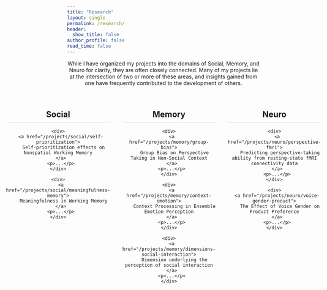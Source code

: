 ```yaml
---
title: "Research"
layout: single
permalink: /research/
header:
  show_title: false
author_profile: false
read_time: false
---
```



<style>
  .page__content {
    max-width: none !important;
    width: 100% !important;
    padding: 0 2rem;
  }

  .research-wrapper {
    display: flex;
    justify-content: center;
    gap: 2rem;
    margin-top: 2rem;
    max-width: 1200px;
    margin-left: auto;
    margin-right: auto;
    width: 100%;
  }

  .research-column {
    flex: 1;
    text-align: center;
  }

  .research-column h2 {
    border-bottom: 1px solid #ddd;
    padding-bottom: 0.5rem;
    margin-bottom: 1rem;
  }

  .research-column div {
    margin-bottom: 1.5rem;
  }

  .research-column a {
    display: block;
    font-weight: bold;
    margin-bottom: 0.25rem;
  }
</style>

<p style="text-align:center;">
  While I have organized my projects into the domains of Social, Memory, and Neuro for clarity, they are often closely connected.  
  Many of my projects lie at the intersection of two or more of these areas, and insights gained from one have frequently contributed to the development of others.
</p>

<div class="research-wrapper">

  <!-- Column 1: Social -->
  <div class="research-column">
    <h2>Social</h2>

    <div>
      <a href="/projects/social/self-prioritization">
        Self-prioritization effects on Nonspatial Working Memory
      </a>
      <p>...</p>
    </div>

    <div>
      <a href="/projects/social/meaningfulness-memory">
        Meaningfulness in Working Memory
      </a>
      <p>...</p>
    </div>
  </div>

  <!-- Column 2: Memory -->
  <div class="research-column">
    <h2>Memory</h2>

    <div>
      <a href="/projects/memory/group-bias">
        Group Bias on Perspective Taking in Non-Social Context
      </a>
      <p>...</p>
    </div>

    <div>
      <a href="/projects/memory/context-emotion">
        Context Processing in Ensemble Emotion Perception
      </a>
      <p>...</p>
    </div>

    <div>
      <a href="/projects/memory/dimensions-social-interaction">
        Dimension underlying the perception of social interaction
      </a>
      <p>...</p>
    </div>
  </div>

  <!-- Column 3: Neuro -->
  <div class="research-column">
    <h2>Neuro</h2>

    <div>
      <a href="/projects/neuro/perspective-fmri">
        Predicting perspective-taking ability from resting-state fMRI connectivity data
      </a>
      <p>...</p>
    </div>

    <div>
      <a href="/projects/neuro/voice-gender-product">
        The Effect of Voice Gender on Product Preference
      </a>
      <p>...</p>
    </div>
  </div>

</div>
